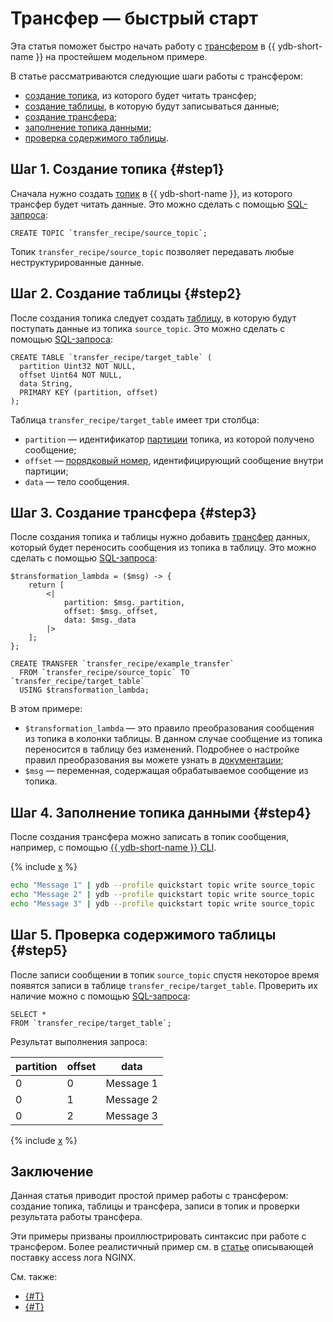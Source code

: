 # Трансфер — быстрый старт

Эта статья поможет быстро начать работу с [трансфером](../../concepts/transfer.md) в {{ ydb-short-name }} на простейшем модельном примере.

В статье рассматриваются следующие шаги работы с трансфером:

* [создание топика](#step1), из которого будет читать трансфер;
* [создание таблицы](#step2), в которую будут записываться данные;
* [создание трансфера](#step3);
* [заполнение топика данными](#step4);
* [проверка содержимого таблицы](#step5).

## Шаг 1. Создание топика {#step1}

Сначала нужно создать [топик](../../concepts/datamodel/topic.md) в {{ ydb-short-name }}, из которого трансфер будет читать данные. Это можно сделать с помощью [SQL-запроса](../../yql/reference/syntax/create-topic.md):

```yql
CREATE TOPIC `transfer_recipe/source_topic`;
```

Топик `transfer_recipe/source_topic` позволяет передавать любые неструктурированные данные.

## Шаг 2. Создание таблицы {#step2}

После создания топика следует создать [таблицу](../../concepts/datamodel/table.md), в которую будут поступать данные из топика `source_topic`. Это можно сделать с помощью [SQL-запроса](../../yql/reference/syntax/create_table/index.md):

```yql
CREATE TABLE `transfer_recipe/target_table` (
  partition Uint32 NOT NULL,
  offset Uint64 NOT NULL,
  data String,
  PRIMARY KEY (partition, offset)
);
```

Таблица `transfer_recipe/target_table` имеет три столбца:

* `partition` — идентификатор [партиции](../../concepts/glossary.md#partition) топика, из которой получено сообщение;
* `offset` — [порядковый номер](../../concepts/glossary.md#offset), идентифицирующий сообщение внутри партиции;
* `data` — тело сообщения.

## Шаг 3. Создание трансфера {#step3}

После создания топика и таблицы нужно добавить [трансфер](../../concepts/transfer.md) данных, который будет переносить сообщения из топика в таблицу. Это можно сделать с помощью [SQL-запроса](../../yql/reference/syntax/create-transfer.md):

```yql
$transformation_lambda = ($msg) -> {
    return [
        <|
            partition: $msg._partition,
            offset: $msg._offset,
            data: $msg._data
        |>
    ];
};

CREATE TRANSFER `transfer_recipe/example_transfer`
  FROM `transfer_recipe/source_topic` TO `transfer_recipe/target_table`
  USING $transformation_lambda;
```

В этом примере:

* `$transformation_lambda` — это правило преобразования сообщения из топика в колонки таблицы. В данном случае сообщение из топика переносится в таблицу без изменений. Подробнее о настройке правил преобразования вы можете узнать в [документации](../../yql/syntax/create-transfer.md#lambda);
* `$msg` — переменная, содержащая обрабатываемое сообщение из топика.

## Шаг 4. Заполнение топика данными {#step4}

После создания трансфера можно записать в топик сообщения, например, с помощью [{{ ydb-short-name }} CLI](../../reference/ydb-cli/index.md).

{% include [x](../../_includes/ydb-cli-profile.md) %}

```bash
echo "Message 1" | ydb --profile quickstart topic write source_topic
echo "Message 2" | ydb --profile quickstart topic write source_topic
echo "Message 3" | ydb --profile quickstart topic write source_topic
```

## Шаг 5. Проверка содержимого таблицы {#step5}

После записи сообщении в топик `source_topic` спустя некоторое время появятся записи в таблице `transfer_recipe/target_table`. Проверить их наличие можно с помощью [SQL-запроса](../../yql/reference/syntax/select/index.md):

```yql
SELECT *
FROM `transfer_recipe/target_table`;
```

Результат выполнения запроса:

| partition | offset | data |
|-----------|--------|------|
| 0         | 0      | Message 1 |
| 0         | 1      | Message 2 |
| 0         | 2      | Message 3 |

{% include [x](_includes/batching.md) %}

## Заключение

Данная статья приводит простой пример работы с трансфером: создание топика, таблицы и трансфера, записи в топик и проверки результата работы трансфера.

Эти примеры призваны проиллюстрировать синтаксис при работе с трансфером. Более реалистичный пример см. в [статье](nginx.md) описывающей поставку access лога NGINX.

См. также:

* [{#T}](../../concepts/transfer.md)
* [{#T}](nginx.md)
